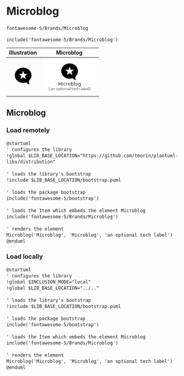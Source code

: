 # Microblog


```text
fontawesome-5/Brands/Microblog
```

```text
include('fontawesome-5/Brands/Microblog')
```



| Illustration | Microblog |
| :---: | :---: |
| ![illustration for Illustration](../../fontawesome-5/Brands/Microblog.png) | ![illustration for Microblog](../../fontawesome-5/Brands/Microblog.Local.png) |




## Microblog

### Load remotely
```plantuml
@startuml
' configures the library
!global $LIB_BASE_LOCATION="https://github.com/tmorin/plantuml-libs/distribution"

' loads the library's bootstrap
!include $LIB_BASE_LOCATION/bootstrap.puml

' loads the package bootstrap
include('fontawesome-5/bootstrap')

' loads the Item which embeds the element Microblog
include('fontawesome-5/Brands/Microblog')

' renders the element
Microblog('Microblog', 'Microblog', 'an optional tech label')
@enduml
```

### Load locally
```plantuml
@startuml
' configures the library
!global $INCLUSION_MODE="local"
!global $LIB_BASE_LOCATION="../.."

' loads the library's bootstrap
!include $LIB_BASE_LOCATION/bootstrap.puml

' loads the package bootstrap
include('fontawesome-5/bootstrap')

' loads the Item which embeds the element Microblog
include('fontawesome-5/Brands/Microblog')

' renders the element
Microblog('Microblog', 'Microblog', 'an optional tech label')
@enduml
```

